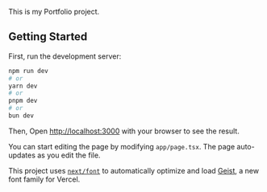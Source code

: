 This is my Portfolio project.

## Getting Started

First, run the development server:

```bash
npm run dev
# or
yarn dev
# or
pnpm dev
# or
bun dev
```

Then, Open [http://localhost:3000](http://localhost:3000) with your browser to see the result.

You can start editing the page by modifying `app/page.tsx`. The page auto-updates as you edit the file.

This project uses [`next/font`](https://nextjs.org/docs/app/building-your-application/optimizing/fonts) to automatically optimize and load [Geist](https://vercel.com/font), a new font family for Vercel.
